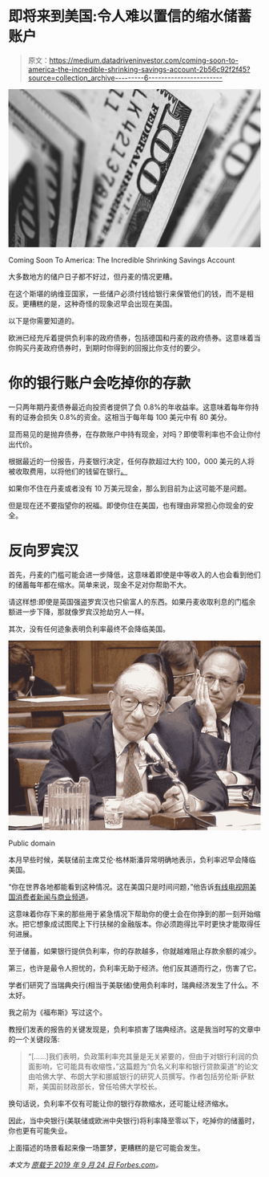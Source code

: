# 即将来到美国:令人难以置信的缩水储蓄账户

> 原文：<https://medium.datadriveninvestor.com/coming-soon-to-america-the-incredible-shrinking-savings-account-2b56c92f2f45?source=collection_archive---------6----------------------->

![](img/dac1096a6928ee6ad10ad49728c0dcd0.png)

​Coming Soon To America: The​ Incredible Shrinking Savings Account

大多数地方的储户日子都不好过，但丹麦的情况更糟。

在这个斯堪的纳维亚国家，一些储户必须付钱给银行来保管他们的钱，而不是相反。更糟糕的是，这种奇怪的现象迟早会出现在美国。

以下是你需要知道的。

欧洲已经充斥着提供负利率的政府债券，包括德国和丹麦的政府债券。这意味着当你购买丹麦政府债券时，到期时你得到的回报比你支付的要少。

# 你的银行账户会吃掉你的存款

一只两年期丹麦债券最近向投资者提供了负 0.8%的年收益率。这意味着每年你持有的证券会损失 0.8%的资金。这相当于每年每 100 美元中有 80 美分。

显而易见的是抛弃债券，在存款账户中持有现金，对吗？即使零利率也不会让你付出代价。

根据最近的一份报告，丹麦银行决定，任何存款超过大约 100，000 美元的人将被收取费用，以将他们的钱留在银行[。](https://finance.yahoo.com/news/banks-just-changed-rules-negative-040000108.html?guccounter=1)

如果你不住在丹麦或者没有 10 万美元现金，那么到目前为止这可能不是问题。

但是现在还不要指望你的祝福。即使你住在美国，也有理由非常担心你现金的安全。

# 反向罗宾汉

首先，丹麦的门槛可能会进一步降低，这意味着即使是中等收入的人也会看到他们的储蓄每年都在缩水。简单来说，现金不足对你帮助不大。

请这样想:即使是英国强盗罗宾汉也只偷富人的东西。如果丹麦收取利息的门槛余额进一步下降，那就像罗宾汉抢劫穷人一样。

其次，没有任何迹象表明负利率最终不会降临美国。

![](img/42c0ccf9bc5ceca1cae26d1e8694c2e7.png)

Public domain

本月早些时候，美联储前主席艾伦·格林斯潘异常明确地表示，负利率迟早会降临美国。

“你在世界各地都能看到这种情况。这在美国只是时间问题，”他告诉[有线电视网美国消费者新闻与商业频道](https://www.cnbc.com/2019/09/04/alan-greenspan-says-its-only-a-matter-of-time-before-negative-rates-spread-to-the-us.html)。

这意味着你存下来的那些用于紧急情况下帮助你的便士会在你挣到的那一刻开始缩水。把它想象成试图爬上下行扶梯的金融版本。你必须跑得比平时更快才能取得任何进展。

至于储蓄，如果银行提供负利率，你的存款越多，你就越难阻止存款余额的减少。

第三，也许是最令人担忧的，负利率无助于经济。他们反其道而行之，伤害了它。

学者们研究了当瑞典央行(相当于美联储)使用负利率时，瑞典经济发生了什么。不太好。

我之前为《福布斯》写过这个。

教授们发表的报告的关键发现是，负利率损害了瑞典经济。这是我当时写的文章中的一个关键段落:

> “[……]我们表明，负政策利率充其量是无关紧要的，但由于对银行利润的负面影响，它可能具有收缩性，”这篇题为“负名义利率和银行贷款渠道”的论文由哈佛大学、布朗大学和挪威银行的研究人员撰写。作者包括劳伦斯·萨默斯，美国前财政部长，曾任哈佛大学校长。

换句话说，负利率不仅有可能让你的银行存款缩水，还可能让经济缩水。

因此，当中央银行(美联储或欧洲中央银行)将利率降至零以下，吃掉你的储蓄时，你也更有可能失业。

上面描述的场景看起来像一场噩梦，更糟糕的是它可能会发生。

*本文为* [*原载于 2019 年 9 月 24 日 Forbes.com*](https://www.forbes.com/sites/simonconstable/2019/09/24/coming-soon-to-america-the-incredible-shrinking-savings-account/#bb2e1ba375b2)*。*